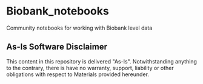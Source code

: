 # Biobank_notebooks
Community notebooks for working with Biobank level data

## As-Is Software Disclaimer
This content in this repository is delivered "As-Is". Notwithstanding anything to the contrary, there is have no warranty, support, liability or other obligations with respect to Materials provided hereunder.
